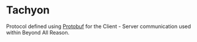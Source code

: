 # Tachyon
Protocol defined using [Protobuf](https://protobuf.dev/programming-guides/proto3/) for the Client - Server communication used within Beyond All Reason.


